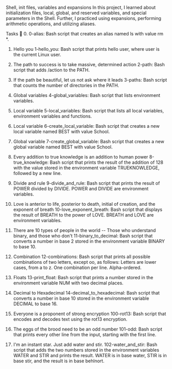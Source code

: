 Shell, init files, variables and expansions
In this project, I learned about initialization files, local, global, and reserved variables, and special parameters in the Shell. Further, I practiced using expansions, performing arithmetic operations, and utilizing aliases.

Tasks 📃
0.
0-alias: Bash script that creates an alias named ls with value rm *.

1. Hello you
1-hello_you: Bash script that prints hello user, where user is the current Linux user.

2. The path to success is to take massive, determined action
2-path: Bash script that adds /action to the PATH.

3. If the path be beautiful, let us not ask where it leads
3-paths: Bash script that counts the number of directories in the PATH.

4. Global variables
4-global_variables: Bash script that lists environment variables.

5. Local variable
5-local_variables: Bash script that lists all local variables, environment variables and functions.

6. Local variable
6-create_local_variable: Bash script that creates a new local variable named BEST with value School.

7. Global variable
7-create_global_variable: Bash script that creates a new global variable named BEST with value School.

8. Every addition to true knowledge is an addition to human power
8-true_knowledge: Bash script that prints the result of the addition of 128 with the value stored in the environment variable TRUEKNOWLEDGE, followed by a new line.

9. Divide and rule
9-divide_and_rule: Bash script that prints the result of POWER divided by DIVIDE. POWER and DIVIDE are environment variables.

10. Love is anterior to life, posterior to death, initial of creation, and the exponent of breath
10-love_exponent_breath: Bash script that displays the result of BREATH to the power of LOVE. BREATH and LOVE are environment variables.

11. There are 10 types of people in the world -- Those who understand binary, and those who don't
11-binary_to_decimal: Bash script that converts a number in base 2 stored in the environment variable BINARY to base 10.

12. Combination
12-combinations: Bash script that prints all possible combinations of two letters, except oo, as follows:
Letters are lower cases, from a to z.
One combination per line.
Alpha-ordered.

13. Floats
13-print_float: Bash script that prints a number stored in the environment variable NUM with two decimal places.

14. Decimal to Hexadecimal
14-decimal_to_hexadecimal: Bash script that converts a number in base 10 stored in the environment variable DECIMAL to base 16.

15. Everyone is a proponent of strong encryption
100-rot13: Bash script that encodes and decodes text using the rot13 encryption.

16. The eggs of the brood need to be an odd number
101-odd: Bash script that prints every other line from the input, starting with the first line.

17. I'm an instant star. Just add water and stir.
102-water_and_stir: Bash script that adds the two numbers stored in the environment variables WATER and STIR and prints the result.
WATER is in base water, STIR is in base stir, and the result is in base behlnort.
